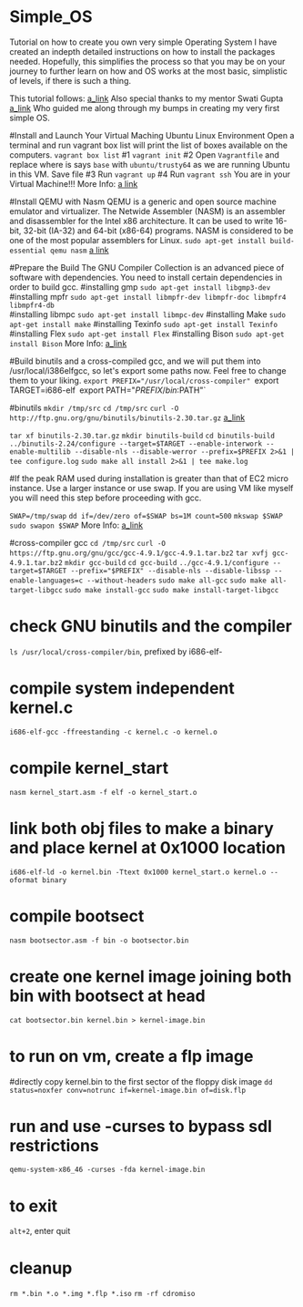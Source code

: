 # Simple_OS
Tutorial on how to create you own very simple Operating System
I have created an indepth detailed instructions on how to install the packages needed.
Hopefully, this simplifies the process so that you may be on your journey to further learn on how and OS works at the most basic, simplistic of levels, if there is such a thing. 


This tutorial follows:
[a_link](https://github.com/cfenollosa/os-tutorial)
Also special thanks to my mentor Swati Gupta [a_link](https://github.com/guptaNswati)
Who guided me along through my bumps in creating my very first simple OS.

#Install and Launch Your Virtual Maching Ubuntu Linux Environment
Open a terminal and run vagrant box list will print the list of boxes available on the computers.
`vagrant box list`
#1
`vagrant init`
#2
Open `Vagrantfile` and replace where is says `base` with `ubuntu/trusty64` as we are running Ubuntu in this VM.
Save file
#3
Run `vagrant up`
#4
Run `vagrant ssh`
You are in your Virtual Machine!!!
More Info:
[a link](https://en.wikipedia.org/wiki/Virtual_machine)
 
#Install QEMU with Nasm
QEMU is a generic and open source machine emulator and virtualizer.
The Netwide Assembler (NASM) is an assembler and disassembler for the Intel x86 architecture. It can be used to write 16-bit, 32-bit (IA-32) and 64-bit (x86-64) programs. NASM is considered to be one of the most popular assemblers for Linux.
`sudo apt-get install build-essential qemu nasm`
[a link](https://www.qemu.org/download/)

#Prepare the Build
The GNU Compiler Collection is an advanced piece of software with dependencies. You need to install certain dependencies in order to build gcc. 
#installing gmp
`sudo apt-get install libgmp3-dev`
#installing mpfr
`sudo apt-get install libmpfr-dev libmpfr-doc libmpfr4 libmpfr4-db`   
#installing libmpc
`sudo apt-get install libmpc-dev`
#installing Make
`sudo apt-get install make`
#installing Texinfo
`sudo apt-get install Texinfo`
#installing Flex
`sudo apt-get install Flex`
#installing Bison
`sudo apt-get install Bison`
More Info:
[a_link](https://wiki.osdev.org/GCC_Cross_Compiler)

#Build binutils and a cross-compiled gcc, and we will put them into /usr/local/i386elfgcc, so let's export some paths now. Feel free to change them to your liking.
`export PREFIX="/usr/local/cross-compiler"
`export TARGET=i686-elf`
`export PATH="$PREFIX/bin:$PATH"`

#binutils
`mkdir /tmp/src`
`cd /tmp/src`
`curl -O http://ftp.gnu.org/gnu/binutils/binutils-2.30.tar.gz`
[a_link](https://ftp.gnu.org/gnu/binutils/)

`tar xf binutils-2.30.tar.gz`
`mkdir binutils-build`
`cd binutils-build`
`../binutils-2.24/configure --target=$TARGET --enable-interwork --enable-multilib --disable-nls --disable-werror --prefix=$PREFIX 2>&1 | tee configure.log`
`sudo make all install 2>&1 | tee make.log`

#If the peak RAM used during installation is greater than that of EC2 micro instance. Use a larger instance or use swap. If you are using VM like myself you will need this step before proceeding with gcc.

`SWAP=/tmp/swap`
`dd if=/dev/zero of=$SWAP bs=1M count=500`
`mkswap $SWAP`
`sudo swapon $SWAP`
More Info:
[a_link](https://stackoverflow.com/questions/18389612/make-exits-with-error-2-when-trying-to-install-gcc-4-8-1)

#cross-compiler gcc
`cd /tmp/src`
`curl -O https://ftp.gnu.org/gnu/gcc/gcc-4.9.1/gcc-4.9.1.tar.bz2`
`tar xvfj gcc-4.9.1.tar.bz2`
`mkdir gcc-build`
`cd gcc-build`
`../gcc-4.9.1/configure --target=$TARGET --prefix="$PREFIX" --disable-nls --disable-libssp --enable-languages=c --without-headers`
`sudo make all-gcc`
`sudo make all-target-libgcc`
`sudo make install-gcc`
`sudo make install-target-libgcc`

# check GNU binutils and the compiler
`ls /usr/local/cross-compiler/bin`, prefixed by i686-elf-

# compile system independent kernel.c 
`i686-elf-gcc -ffreestanding -c kernel.c -o kernel.o`

# compile kernel_start
`nasm kernel_start.asm -f elf -o kernel_start.o`

# link both obj files to make a binary and place kernel at 0x1000 location
`i686-elf-ld -o kernel.bin -Ttext 0x1000 kernel_start.o kernel.o --oformat binary`

# compile bootsect
`nasm bootsector.asm -f bin -o bootsector.bin`

# create one kernel image joining both bin with bootsect at head
`cat bootsector.bin kernel.bin > kernel-image.bin`

# to run on vm, create a flp image 
#directly copy kernel.bin to the first sector of the floppy disk image
`dd status=noxfer conv=notrunc if=kernel-image.bin of=disk.flp`

# run and use -curses to bypass sdl restrictions
`qemu-system-x86_46 -curses -fda kernel-image.bin`

# to exit
`alt+2`, enter quit

# cleanup
`rm *.bin *.o *.img *.flp *.iso`
`rm -rf cdromiso`
